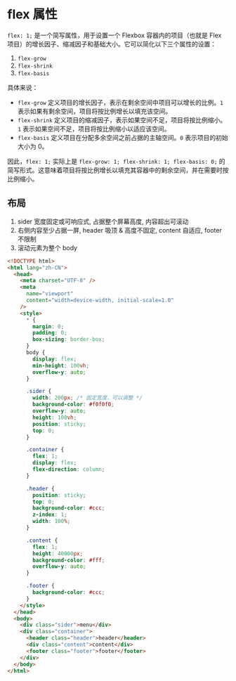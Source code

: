 # flex 属性

`flex: 1;` 是一个简写属性，用于设置一个 Flexbox 容器内的项目（也就是 Flex 项目）的增长因子、缩减因子和基础大小。它可以简化以下三个属性的设置：

1. `flex-grow`
2. `flex-shrink`
3. `flex-basis`

具体来说：

- `flex-grow` 定义项目的增长因子，表示在剩余空间中项目可以增长的比例。`1` 表示如果有剩余空间，项目将按比例增长以填充该空间。
- `flex-shrink` 定义项目的缩减因子，表示如果空间不足，项目将按比例缩小。`1` 表示如果空间不足，项目将按比例缩小以适应该空间。
- `flex-basis` 定义项目在分配多余空间之前占据的主轴空间。`0` 表示项目的初始大小为 0。

因此，`flex: 1;` 实际上是 `flex-grow: 1; flex-shrink: 1; flex-basis: 0;` 的简写形式。这意味着项目将按比例增长以填充其容器中的剩余空间，并在需要时按比例缩小。

## 布局

1. sider 宽度固定或可响应式, 占据整个屏幕高度, 内容超出可滚动
2. 右侧内容至少占据一屏, header 吸顶 & 高度不固定, content 自适应, footer 不限制
3. 滚动元素为整个 body

```html
<!DOCTYPE html>
<html lang="zh-CN">
  <head>
    <meta charset="UTF-8" />
    <meta
      name="viewport"
      content="width=device-width, initial-scale=1.0"
    />
    <style>
      * {
        margin: 0;
        padding: 0;
        box-sizing: border-box;
      }
      body {
        display: flex;
        min-height: 100vh;
        overflow-y: auto;
      }

      .sider {
        width: 200px; /* 固定宽度，可以调整 */
        background-color: #f0f0f0;
        overflow-y: auto;
        height: 100vh;
        position: sticky;
        top: 0;
      }

      .container {
        flex: 1;
        display: flex;
        flex-direction: column;
      }

      .header {
        position: sticky;
        top: 0;
        background-color: #ccc;
        z-index: 1;
        width: 100%;
      }

      .content {
        flex: 1;
        height: 40000px;
        background-color: #fff;
        overflow-y: auto;
      }

      .footer {
        background-color: #ccc;
      }
    </style>
  </head>
  <body>
    <div class="sider">menu</div>
    <div class="container">
      <header class="header">header</header>
      <div class="content">content</div>
      <footer class="footer">footer</footer>
    </div>
  </body>
</html>
```

